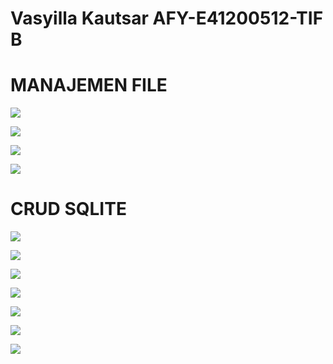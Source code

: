 # Vasyilla Kautsar AFY-E41200512-TIF B
# MANAJEMEN FILE

![](ManajemenFile/image/1.jpeg)

![](ManajemenFile/image/2.jpeg)

![](ManajemenFile/image/3.jpeg)

![](ManajemenFile/image/4.jpeg)

# CRUD SQLITE

![](SQLite/image/1.jpeg)

![](SQLite/image/2.jpeg)

![](SQLite/image/3.jpeg)

![](SQLite/image/4.jpeg)

![](SQLite/image/5.jpeg)

![](SQLite/image/6.jpeg)

![](SQLite/image/7.jpeg)
